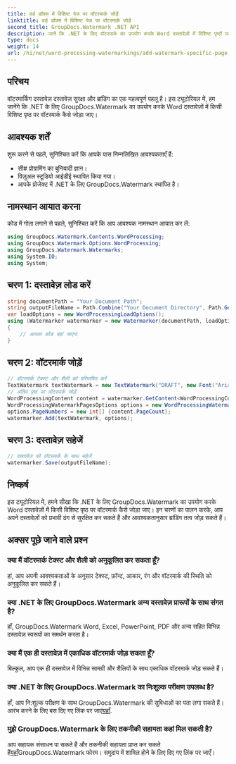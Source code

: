 ```yaml
---
title: वर्ड डॉक्स में विशिष्ट पेज पर वॉटरमार्क जोड़ें
linktitle: वर्ड डॉक्स में विशिष्ट पेज पर वॉटरमार्क जोड़ें
second_title: GroupDocs.Watermark .NET API
description: जानें कि .NET के लिए वॉटरमार्क का उपयोग करके Word दस्तावेज़ों में विशिष्ट पृष्ठों पर वॉटरमार्क कैसे जोड़ें। अपनी सामग्री को सहजता से सुरक्षित रखें।
type: docs
weight: 14
url: /hi/net/word-processing-watermarkings/add-watermark-specific-page-word-docs/
---
```

## परिचय
वॉटरमार्किंग दस्तावेज़ दस्तावेज़ सुरक्षा और ब्रांडिंग का एक महत्वपूर्ण पहलू है। इस ट्यूटोरियल में, हम जानेंगे कि .NET के लिए GroupDocs.Watermark का उपयोग करके Word दस्तावेज़ों में किसी विशिष्ट पृष्ठ पर वॉटरमार्क कैसे जोड़ा जाए।
## आवश्यक शर्तें
शुरू करने से पहले, सुनिश्चित करें कि आपके पास निम्नलिखित आवश्यकताएँ हैं:
- सी# प्रोग्रामिंग का बुनियादी ज्ञान।
- विज़ुअल स्टूडियो आईडीई स्थापित किया गया।
- आपके प्रोजेक्ट में .NET के लिए GroupDocs.Watermark स्थापित है।

## नामस्थान आयात करना
कोड में गोता लगाने से पहले, सुनिश्चित करें कि आप आवश्यक नामस्थान आयात कर लें:
```csharp
using GroupDocs.Watermark.Contents.WordProcessing;
using GroupDocs.Watermark.Options.WordProcessing;
using GroupDocs.Watermark.Watermarks;
using System.IO;
using System;
```
## चरण 1: दस्तावेज़ लोड करें
```csharp
string documentPath = "Your Document Path";
string outputFileName = Path.Combine("Your Document Directory", Path.GetFileName(documentPath));
var loadOptions = new WordProcessingLoadOptions();
using (Watermarker watermarker = new Watermarker(documentPath, loadOptions))
{
    // आपका कोड यहां जाएगा
}
```
## चरण 2: वॉटरमार्क जोड़ें
```csharp
// वॉटरमार्क टेक्स्ट और शैली को परिभाषित करें
TextWatermark textWatermark = new TextWatermark("DRAFT", new Font("Arial", 42));
// अंतिम पृष्ठ पर वॉटरमार्क जोड़ें
WordProcessingContent content = watermarker.GetContent<WordProcessingContent>();
WordProcessingWatermarkPagesOptions options = new WordProcessingWatermarkPagesOptions();
options.PageNumbers = new int[] {content.PageCount};
watermarker.Add(textWatermark, options);
```
## चरण 3: दस्तावेज़ सहेजें
```csharp
// दस्तावेज़ को वॉटरमार्क के साथ सहेजें
watermarker.Save(outputFileName);
```

## निष्कर्ष
इस ट्यूटोरियल में, हमने सीखा कि .NET के लिए GroupDocs.Watermark का उपयोग करके Word दस्तावेज़ों में किसी विशिष्ट पृष्ठ पर वॉटरमार्क कैसे जोड़ा जाए। इन चरणों का पालन करके, आप अपने दस्तावेज़ों को प्रभावी ढंग से सुरक्षित कर सकते हैं और आवश्यकतानुसार ब्रांडिंग तत्व जोड़ सकते हैं।
## अक्सर पूछे जाने वाले प्रश्न
### क्या मैं वॉटरमार्क टेक्स्ट और शैली को अनुकूलित कर सकता हूँ?
हां, आप अपनी आवश्यकताओं के अनुसार टेक्स्ट, फ़ॉन्ट, आकार, रंग और वॉटरमार्क की स्थिति को अनुकूलित कर सकते हैं।
### क्या .NET के लिए GroupDocs.Watermark अन्य दस्तावेज़ प्रारूपों के साथ संगत है?
हाँ, GroupDocs.Watermark Word, Excel, PowerPoint, PDF और अन्य सहित विभिन्न दस्तावेज़ स्वरूपों का समर्थन करता है।
### क्या मैं एक ही दस्तावेज़ में एकाधिक वॉटरमार्क जोड़ सकता हूँ?
बिल्कुल, आप एक ही दस्तावेज़ में विभिन्न सामग्री और शैलियों के साथ एकाधिक वॉटरमार्क जोड़ सकते हैं।
### क्या .NET के लिए GroupDocs.Watermark का निःशुल्क परीक्षण उपलब्ध है?
 हाँ, आप नि:शुल्क परीक्षण के साथ GroupDocs.Watermark की सुविधाओं का पता लगा सकते हैं। आरंभ करने के लिए बस दिए गए लिंक पर जाएं[यहाँ](https://releases.groupdocs.com/).
### मुझे GroupDocs.Watermark के लिए तकनीकी सहायता कहां मिल सकती है?
 आप सहायक संसाधन पा सकते हैं और तकनीकी सहायता प्राप्त कर सकते हैं[यहाँ](https://forum.groupdocs.com/c/watermark/19)GroupDocs.Watermark फोरम। समुदाय में शामिल होने के लिए दिए गए लिंक पर जाएँ।
